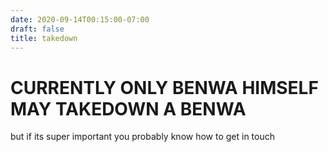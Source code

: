 ```yaml
---
date: 2020-09-14T00:15:00-07:00
draft: false
title: takedown
---
```


# CURRENTLY ONLY BENWA HIMSELF MAY TAKEDOWN A BENWA

but if its super important you probably know how to get in touch